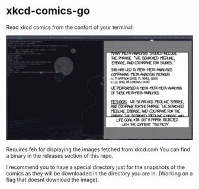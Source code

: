 # xkcd-comics-go
Read xkcd comics from the confort of your terminal!

![Previsualization](/images/preview.png)

Requires feh for displaying the images fetched from xkcd.com
You can find a binary in the releases section of this repo.

I recommend you to have a special directory just for the snapshots of the comics as they will be downloaded in the directory you are in. (Working on a flag that doesnt download the image).
